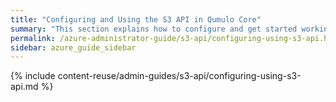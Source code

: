 ```yaml
---
title: "Configuring and Using the S3 API in Qumulo Core"
summary: "This section explains how to configure and get started working with the S3 API. This API lets clients and applications interact with the Qumulo file system natively, by using the <a href='https://docs.aws.amazon.com/AmazonS3/latest/userguide/Welcome.html'>Amazon S3 API</a>."
permalink: /azure-administrator-guide/s3-api/configuring-using-s3-api.html
sidebar: azure_guide_sidebar
---
```


{% include content-reuse/admin-guides/s3-api/configuring-using-s3-api.md %}
